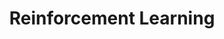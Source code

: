---
title: Reinforcement Learning
icon: fa-solid fa-robot
desc: A type of semi-supervised learning that focuses on intelligent agents taking actions in an environment and receiving rewards as feedback, intending to maximize cumulative reward.
---